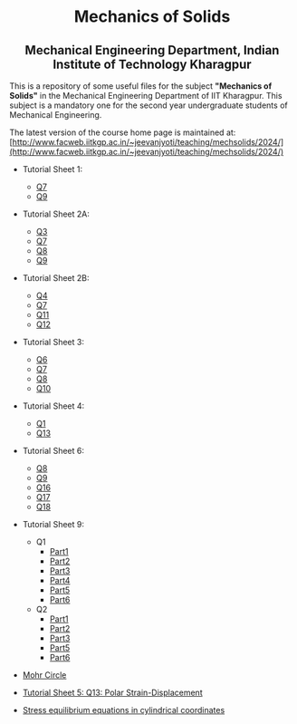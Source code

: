<h1 align="center"> Mechanics of Solids</h1>
<h2 align="center">Mechanical Engineering Department, Indian Institute of Technology Kharagpur</h2>



This is a repository of some useful files for the subject __"Mechanics of
Solids"__ in the Mechanical Engineering Department of IIT Kharagpur. This
subject is a mandatory one for the second year undergraduate students of
Mechanical Engineering. 

The latest version of the course home page is maintained at: [http://www.facweb.iitkgp.ac.in/~jeevanjyoti/teaching/mechsolids/2024/](http://www.facweb.iitkgp.ac.in/~jeevanjyoti/teaching/mechsolids/2024/)

* Tutorial Sheet 1:
    - [Q7](https://github.com/jeevanjyoti4/mechsolids/blob/master/TS1/TS1-Q7.ipynb)
    - [Q9](https://github.com/jeevanjyoti4/mechsolids/blob/master/TS1/TS1-Q9.ipynb)

* Tutorial Sheet 2A:
    - [Q3](https://github.com/jeevanjyoti4/mechsolids/blob/master/TS2A/TS2A-Q3.ipynb)
    - [Q7](https://github.com/jeevanjyoti4/mechsolids/blob/master/TS2A/TS2A-Q7.ipynb)
    - [Q8](https://github.com/jeevanjyoti4/mechsolids/blob/master/TS2A/TS2A-Q8.ipynb)
    - [Q9](https://github.com/jeevanjyoti4/mechsolids/blob/master/TS2A/TS2A-Q9.ipynb)

* Tutorial Sheet 2B:
    - [Q4](https://github.com/jeevanjyoti4/mechsolids/blob/master/TS2B/TS2B-Q4.ipynb)
    - [Q7](https://github.com/jeevanjyoti4/mechsolids/blob/master/TS2B/TS2B-Q7.ipynb)
    - [Q11](https://github.com/jeevanjyoti4/mechsolids/blob/master/TS2B/TS2B-Q11.ipynb)
    - [Q12](https://github.com/jeevanjyoti4/mechsolids/blob/master/TS2B/TS2B-Q12.ipynb)

* Tutorial Sheet 3:
    - [Q6](https://github.com/jeevanjyoti4/mechsolids/blob/master/TS3/TS3-Q6.ipynb)
    - [Q7](https://github.com/jeevanjyoti4/mechsolids/blob/master/TS3/TS3-Q7.ipynb)
    - [Q8](https://github.com/jeevanjyoti4/mechsolids/blob/master/TS3/TS3-Q8.ipynb)
    - [Q10](https://github.com/jeevanjyoti4/mechsolids/blob/master/TS3/TS3-Q10.ipynb)

* Tutorial Sheet 4:
    - [Q1](https://github.com/jeevanjyoti4/mechsolids/blob/master/TS4/TS4-Q1.ipynb)
    - [Q13](https://github.com/jeevanjyoti4/mechsolids/blob/master/TS4/TS4-Q13.ipynb)
    
* Tutorial Sheet 6:
    - [Q8](https://github.com/jeevanjyoti4/mechsolids/blob/master/TS6/TS6-Q8.ipynb)
    - [Q9](https://github.com/jeevanjyoti4/mechsolids/blob/master/TS6/TS6-Q9.ipynb)
    - [Q16](https://github.com/jeevanjyoti4/mechsolids/blob/master/TS6/TS6-Q16.ipynb)
    - [Q17](https://github.com/jeevanjyoti4/mechsolids/blob/master/TS6/TS6-Q17.ipynb)
    - [Q18](https://github.com/jeevanjyoti4/mechsolids/blob/master/TS6/TS6-Q18.ipynb)

* Tutorial Sheet 9:
    - Q1
        - [Part1](https://github.com/jeevanjyoti4/mechsolids/blob/master/TS6/TS8-Q1_Part1.ipynb)
        - [Part2](https://github.com/jeevanjyoti4/mechsolids/blob/master/TS6/TS8-Q1_Part2.ipynb)
        - [Part3](https://github.com/jeevanjyoti4/mechsolids/blob/master/TS6/TS8-Q1_Part3.ipynb)
        - [Part4](https://github.com/jeevanjyoti4/mechsolids/blob/master/TS6/TS8-Q1_Part4.ipynb)
        - [Part5](https://github.com/jeevanjyoti4/mechsolids/blob/master/TS6/TS8-Q1_Part5.ipynb)
        - [Part6](https://github.com/jeevanjyoti4/mechsolids/blob/master/TS6/TS8-Q1_Part6.ipynb)
    - Q2
        - [Part1](https://github.com/jeevanjyoti4/mechsolids/blob/master/TS6/TS8-Q2_Part1.ipynb)
        - [Part2](https://github.com/jeevanjyoti4/mechsolids/blob/master/TS6/TS8-Q2_Part2.ipynb)
        - [Part3](https://github.com/jeevanjyoti4/mechsolids/blob/master/TS6/TS8-Q2_Part3.ipynb)
        - [Part5](https://github.com/jeevanjyoti4/mechsolids/blob/master/TS6/TS8-Q2_Part5.ipynb)
        - [Part6](https://github.com/jeevanjyoti4/mechsolids/blob/master/TS6/TS8-Q2_Part6.ipynb)
    

* [Mohr Circle](https://nbviewer.jupyter.org/github/jeevanjyoti4/mechsolids/blob/master/Mohr_Circle.ipynb)

* [Tutorial Sheet 5: Q13: Polar Strain-Displacement](https://nbviewer.jupyter.org/github/jeevanjyoti4/mechsolids/blob/master/TS5-Q13_polar_strain-displ.ipynb)

* [Stress equilibrium equations in cylindrical coordinates](https://nbviewer.jupyter.org/github/jeevanjyoti4/mechsolids/blob/master/stress_eqb_cyl.ipynb)
